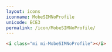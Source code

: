 ```yaml
---
layout: icons
iconname: MobeSIMNoProfile
unicode: ECE3
permalink: /icon/MobeSIMNoProfile/
---
```


``` html
<i class="mi mi-MobeSIMNoProfile"></i>
```
